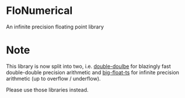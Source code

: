 # FloNumerical
An infinite precision floating point library

# Note
This library is now split into two, i.e. [double-doulbe](https://github.com/FlorisSteenkamp/double-double) for blazingly fast 
double-double precision arithmetic and [big-float-ts](https://github.com/FlorisSteenkamp/big-float-ts) for infinite precision arithmetic (up to overflow / underflow).

Please use those libraries instead.

